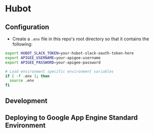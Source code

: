 # Hubot

## Configuration

* Create a `.env` file in this repo's root directory so that it contains the following:
```sh
export HUBOT_SLACK_TOKEN=your-hubot-slack-oauth-token-here
export APIGEE_USERNAME=your-apigee-username
export APIGEE_PASSWORD=your-apigee-password 
```

```sh
# Load environment specific environment variables
if [ -f .env ]; then
  source .env
fi
```

## Development


## Deploying to Google App Engine Standard Environment

